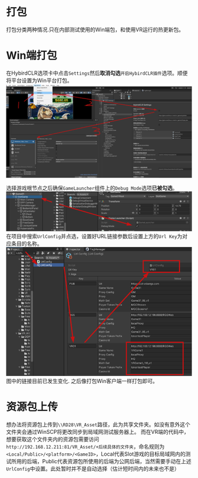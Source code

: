 # 打包
打包分类两种情况.只在内部测试使用的Win端包，和使用VR运行的热更新包。

# Win端打包
在HybirdCLR选项卡中点击`Settings`然后**取消勾选**`开启HybirdCLR插件`选项。顺便将平台设置为Win平台打包。
![WIN](../../img/winpacke.png)

选择游戏根节点之后确保`GameLauncher`组件上的`Debug Mode`选项**已被勾选**。     
![DEBUG](../../img/DEBUGMOD.png)     
在项目中搜索`UrlConfig`并点选，设置好URL链接参数后设置上方的`Url Key`为对应条目的名称。    
![vr01](../../img/VR01.png)      
图中的链接目前已发生变化.
之后像打包Win客户端一样打包即可。


# 资源包上传
想办法将资源包上传到`\\RD28\VR_Asset`路径，此为共享文件夹。如没有意外这个文件夹会通过WinSCP将更改同步到局域网测试服务器上。
而在VR端的代码中，想要获取这个文件夹内的资源包需要访问 `http://192.168.12.211:81/VR_Asset/+后续具体的文件夹`，命名规则为 `<Local/Public>/<platform>/<GameID>`，Local代表Slot游戏的目标局域网内的测试所用的后端，Public代表资源包所使用的后端为公网后端，当然需要手动在上述`UrlConfig`中设置。此处暂时并不是自动选择（估计短时间内的未来也不是）